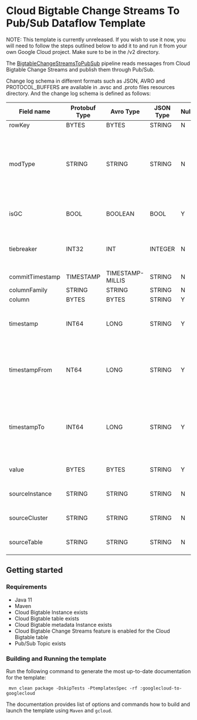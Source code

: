 # Cloud Bigtable Change Streams To Pub/Sub Dataflow Template
NOTE: This template is currently unreleased. If you wish to use it now, you
will need to follow the steps outlined below to add it to and run it from
your own Google Cloud project. Make sure to be in the /v2 directory.

The [BigtableChangeStreamsToPubSub](src/main/java/com/google/cloud/teleport/v2/templates/bigtablechangestreamstopubsub/BigtableChangeStreamsToPubSub.java)
pipeline reads messages from Cloud Bigtable Change Streams and publish them through Pub/Sub.

Change log schema in different formats such as JSON, AVRO and PROTOCOL_BUFFERS are available in .avsc and .proto files resources directory.
And the change log schema is defined as follows:

| Field name     | Protobuf Type | Avro Type        | JSON Type | Nullable? | Description                                                                                                                                  |
|----------------|---------------|------------------|-----------|-----------|----------------------------------------------------------------------------------------------------------------------------------------------|
| rowKey         | BYTES         | BYTES            | STRING    | N         | Bigtable row key                                                                                                                             |
| modType        | STRING        | STRING           | STRING    | N         | Modification type: {SET_CELL, DELETE_CELLS, DELETE_FAMILY}. DeleteFromRow mutation is converted into a series of DELETE_FROM_FAMILY entries. |
| isGC           | BOOL          | BOOLEAN          | BOOL      | Y         | TRUE indicates that mutation was made by garbage collection in CBT                                                                           |
| tiebreaker     | INT32         | INT              | INTEGER   | N         | CBT tie-breaker value. Used for conflict resolution if two mutations are committed at the sametime.                                          | 
| commitTimestamp | TIMESTAMP     | TIMESTAMP-MILLIS | STRING    | N         | Time when CBT wrote this mutation to a tablet                                                                                                |
| columnFamily   | STRING        | STRING           | STRING    | N         | CBT column family name                                                                                                                       |
| column         | BYTES         | BYTES            | STRING    | Y         | CBT column qualifier                                                                                                                         |
| timestamp      | INT64         | LONG             | STRING    | Y         | CBT cell’s timestamp in microseconds. Type is determined by _writeNumericTimestamps_ pipeline option                                         |
| timestampFrom  | NT64          | LONG             | STRING    | Y         | Time range start in microseconds (inclusive) for a DeleteFromColumn mutation. Type is determined by _writeNumericTimestamps_ pipeline option |
| timestampTo    | INT64         | LONG             | STRING    | Y         | Time range end in microseconds (exclusive) for a DeleteFromColumn mutation. Type is determined by _writeNumericTimestamps_ pipeline option   |                             
| value          | BYTES         | BYTES            | STRING    | Y         | Bigtable cell value. Not specified for delete operations                                                                                     |
| sourceInstance          | STRING        | STRING           | STRING    | N         | The name of the Bigtable instance registered the mutation.                                                                              |
| sourceCluster          | STRING        | STRING           | STRING    | N         | The name of the Bigtable cluster registered the mutation.                                                                                |
| sourceTable          | STRING        | STRING           | STRING    | N         | The name of the Bigtable table registered the mutation.                                                                                    |

## Getting started

### Requirements
* Java 11
* Maven
* Cloud Bigtable Instance exists
* Cloud Bigtable table exists
* Cloud Bigtable metadata Instance exists
* Cloud Bigtable Change Streams feature is enabled for the Cloud Bigtable table
* Pub/Sub Topic exists

### Building and Running the template

Run the following command to generate the most up-to-date documentation for the
template:

```build
 mvn clean package -DskipTests -PtemplatesSpec -rf :googlecloud-to-googlecloud
```

The documentation provides list of options and commands how to build and launch
the template using ``Maven`` and ``gcloud``.